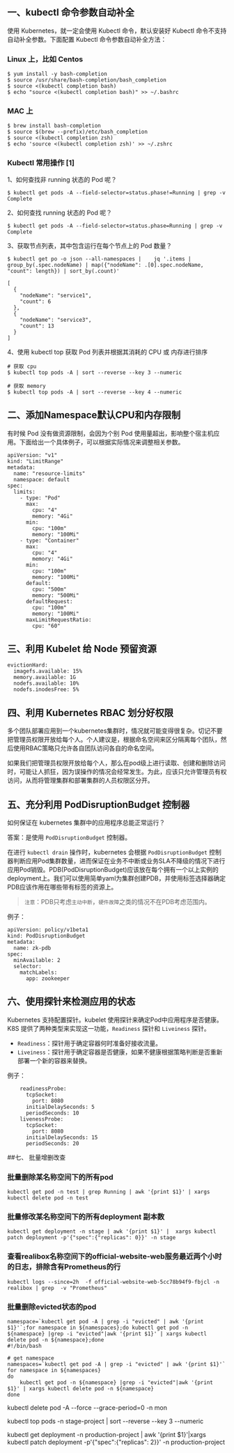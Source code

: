## 一、kubectl 命令参数自动补全

使用 Kubernetes，就一定会使用 Kubectl 命令，默认安装好 Kubectl 命令不支持自动补全参数。下面配置 Kubectl 命令参数自动补全方法：

### Linux 上，比如 Centos

```
$ yum install -y bash-completion
$ source /usr/share/bash-completion/bash_completion
$ source <(kubectl completion bash)
$ echo "source <(kubectl completion bash)" >> ~/.bashrc
```

### MAC 上

```
$ brew install bash-completion
$ source $(brew --prefix)/etc/bash_completion
$ source <(kubectl completion zsh)
$ echo 'source <(kubectl completion zsh)' >> ~/.zshrc
```

### Kubectl 常用操作 [1]

1、如何查找非 running 状态的 Pod 呢？

```
$ kubectl get pods -A --field-selector=status.phase!=Running | grep -v Complete
```

2、如何查找 running 状态的 Pod 呢？

```
$ kubectl get pods -A --field-selector=status.phase=Running | grep -v Complete
```

3、获取节点列表，其中包含运行在每个节点上的 Pod 数量？

```
$ kubectl get po -o json --all-namespaces |    jq '.items | group_by(.spec.nodeName) | map({"nodeName": .[0].spec.nodeName, "count": length}) | sort_by(.count)'

[
  {
    "nodeName": "service1",
    "count": 6
  },
  {
    "nodeName": "service3",
    "count": 13
  }
]
```

4、使用 kubectl top 获取 Pod 列表并根据其消耗的 CPU 或 内存进行排序

```
# 获取 cpu
$ kubectl top pods -A | sort --reverse --key 3 --numeric

# 获取 memory
$ kubectl top pods -A | sort --reverse --key 4 --numeric
```

## 二、添加Namespace默认CPU和内存限制

有时候 Pod 没有做资源限制，会因为个别 Pod 使用量超出，影响整个宿主机应用。下面给出一个具体例子，可以根据实际情况来调整相关参数。

```
apiVersion: "v1"
kind: "LimitRange"
metadata:
  name: "resource-limits"
  namespace: default
spec:
  limits:
    - type: "Pod"
      max:
        cpu: "4"
        memory: "4Gi"
      min:
        cpu: "100m"
        memory: "100Mi"
    - type: "Container"
      max:
        cpu: "4"
        memory: "4Gi"
      min:
        cpu: "100m"
        memory: "100Mi"
      default:
        cpu: "500m"
        memory: "500Mi"
      defaultRequest:
        cpu: "100m"
        memory: "100Mi"
      maxLimitRequestRatio:
        cpu: "60"
```

## 三、利用 Kubelet 给 Node 预留资源

```
evictionHard:
  imagefs.available: 15%
  memory.available: 1G
  nodefs.available: 10%
  nodefs.inodesFree: 5%
```

## 四、利用 Kubernetes RBAC 划分好权限

多个团队部署应用到一个kubernetes集群时，情况就可能变得很复杂。切记不要把管理员权限开放给每个人。个人建议是，根据命名空间来区分隔离每个团队，然后使用RBAC策略只允许各自团队访问各自的命名空间。

如果我们把管理员权限开放给每个人，那么在pod级上进行读取、创建和删除访问时，可能让人抓狂，因为误操作的情况会经常发生。为此，应该只允许管理员有权访问，从而将管理集群和部署集群的人员权限区分开。

## 五、充分利用 PodDisruptionBudget 控制器

如何保证在 kubernetes 集群中的应用程序总能正常运行？

答案：是使用 `PodDisruptionBudget` 控制器。

在进行 `kubectl drain` 操作时，kubernetes 会根据 `PodDisruptionBudget` 控制器判断应用Pod集群数量，进而保证在业务不中断或业务SLA不降级的情况下进行应用Pod销毁。PDB(PodDisruptionBudget)应该放在每个拥有一个以上实例的deployment上。我们可以使用简单yaml为集群创建PDB，并使用标签选择器确定PDB应该作用在哪些带有标签的资源上。

> `注意`：PDB只考虑`主动中断`，`硬件故障`之类的情况不在PDB考虑范围内。

例子：

```
apiVersion: policy/v1beta1
kind: PodDisruptionBudget
metadata:
  name: zk-pdb
spec:
  minAvailable: 2
  selector:
    matchLabels:
      app: zookeeper
```

## 六、使用探针来检测应用的状态

Kubernetes 支持配置探针。kubelet 使用探针来确定Pod中应用程序是否健康。K8S 提供了两种类型来实现这一功能，`Readiness` 探针和 `Liveiness` 探针。

- `Readiness`：探针用于确定容器何时准备好接收流量。
- `Liveiness`：探针用于确定容器是否健康，如果不健康根据策略判断是否重新部署一个新的容器来替换。

例子：

```
    readinessProbe:
      tcpSocket:
        port: 8080
      initialDelaySeconds: 5
      periodSeconds: 10
    livenessProbe:
      tcpSocket:
        port: 8080
      initialDelaySeconds: 15
      periodSeconds: 20
```
##七、 批量增删改查

### 批量删除某名称空间下的所有pod

```
kubectl get pod -n test | grep Running | awk '{print $1}' | xargs kubectl delete pod -n test
```

### 批量修改某名称空间下的所有deployment 副本数

```
kubectl get deployment -n stage | awk '{print $1}' |  xargs kubectl patch deployment -p'{"spec":{"replicas": 0}}' -n stage
```

### 查看realibox名称空间下的official-website-web服务最近两个小时的日志，排除含有Prometheus的行

```
kubectl logs --since=2h  -f official-website-web-5cc78b94f9-fbjcl -n realibox | grep  -v "Prometheus"
```

### 批量删除evicted状态的pod

```
namespace=`kubectl get pod -A | grep -i "evicted" | awk '{print $1}'`;for namespace in ${namespaces};do kubectl get pod -n ${namespace} |grep -i "evicted"|awk '{print $1}' | xargs kubectl delete pod -n ${namespace};done
#!/bin/bash

# get namespace
namespaces=`kubectl get pod -A | grep -i "evicted" | awk '{print $1}'`
for namespace in ${namespaces}
do
    kubectl get pod -n ${namespace} |grep -i "evicted"|awk '{print $1}' | xargs kubectl delete pod -n ${namespace}
done
```




kubectl delete pod -A   --force --grace-period=0 -n mon



kubectl top pods -n stage-project | sort --reverse --key 3 --numeric




kubectl get deployment -n production-project | awk '{print $1}'|xargs kubectl patch deployment -p'{"spec":{"replicas": 2}}' -n production-project